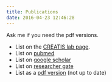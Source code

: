 ```yaml
---
title: Publications
date: 2016-04-23 12:46:28
---
```



Ask me if you need the pdf versions.

- List on the [CREATIS lab page](https://www.creatis.insa-lyon.fr/site/en/biblio/author/237.html).
- List on [pubmed](https://www.ncbi.nlm.nih.gov/pubmed?term=Sarrut.%20D%5BAuthor%5D)
- List on [google scholar](https://scholar.google.fr/citations?user=Ugm1VFsAAAAJ&hl=en)
- List on [researcher gate](https://www.researchgate.net/profile/David_Sarrut/publications)
- List as a [pdf version](http://www.creatis.insa-lyon.fr/~dsarrut/publication-pedr-cnrs-2016.pdf) (not up to date)
